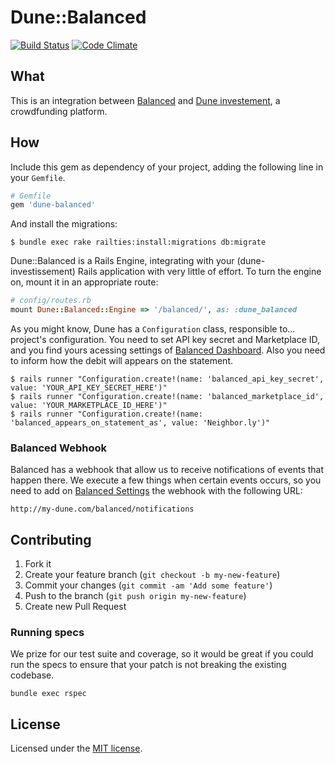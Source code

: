 # Dune::Balanced

[![Build Status](https://travis-ci.org/dune/dune-balanced.png?branch=master)](https://travis-ci.org/dune/dune-balanced) [![Code Climate](https://codeclimate.com/github/dune/dune-balanced.png)](https://codeclimate.com/github/dune/dune-balanced)

## What

This is an integration between [Balanced](https://www.balancedpayments.com/) and [Dune investement](https://github.com/FromUte/dune-investissement), a crowdfunding platform.

## How

Include this gem as dependency of your project, adding the following line in your `Gemfile`.

```ruby
# Gemfile
gem 'dune-balanced'
```

And install the migrations:

```console
$ bundle exec rake railties:install:migrations db:migrate
```

Dune::Balanced is a Rails Engine, integrating with your (dune-investissement) Rails application with very little of effort. To turn the engine on, mount it in an appropriate route:

```ruby
# config/routes.rb
mount Dune::Balanced::Engine => '/balanced/', as: :dune_balanced
```

As you might know, Dune has a `Configuration` class, responsible to... project's configuration. You need to set API key secret and Marketplace ID, and you find yours acessing settings of [Balanced Dashboard](https://dashboard.balancedpayments.com/). Also you need to inform how the debit will appears on the statement.

```console
$ rails runner "Configuration.create!(name: 'balanced_api_key_secret', value: 'YOUR_API_KEY_SECRET_HERE')"
$ rails runner "Configuration.create!(name: 'balanced_marketplace_id', value: 'YOUR_MARKETPLACE_ID_HERE')"
$ rails runner "Configuration.create!(name: 'balanced_appears_on_statement_as', value: 'Neighbor.ly')"
```

### Balanced Webhook

Balanced has a webhook that allow us to receive notifications of events that happen there. We execute a few things when certain events occurs, so you need to add on [Balanced Settings](https://dashboard.balancedpayments.com) the webhook with the following URL:

`http://my-dune.com/balanced/notifications`

## Contributing

1. Fork it
2. Create your feature branch (`git checkout -b my-new-feature`)
3. Commit your changes (`git commit -am 'Add some feature'`)
4. Push to the branch (`git push origin my-new-feature`)
5. Create new Pull Request

### Running specs

We prize for our test suite and coverage, so it would be great if you could run the specs to ensure that your patch is not breaking the existing codebase.

```
bundle exec rspec
```

## License

Licensed under the [MIT license](LICENSE.txt).